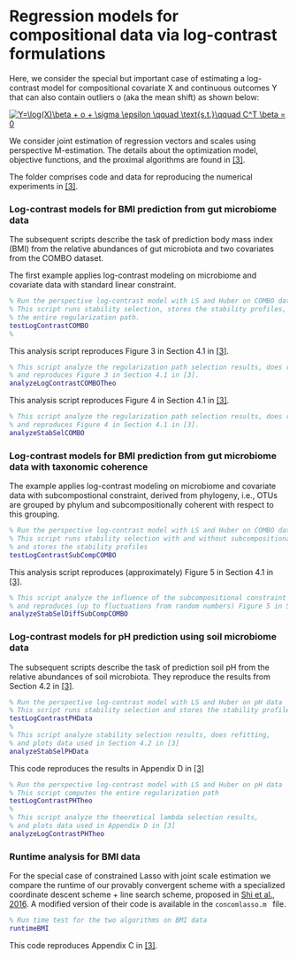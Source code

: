Regression models for compositional data via log-contrast formulations
=========

Here, we consider the special but important case of estimating a log-contrast model for compositional covariate X
and continuous outcomes Y that can also contain outliers o (aka the mean shift) as shown below: 

<a href="https://www.codecogs.com/eqnedit.php?latex=Y=\log(X)\beta&space;&plus;&space;o&space;&plus;&space;\sigma&space;\epsilon&space;\qquad&space;\text{s.t.}\qquad&space;C^T&space;\beta&space;=&space;0" target="_blank"><img src="https://latex.codecogs.com/gif.latex?Y=\log(X)\beta&space;&plus;&space;o&space;&plus;&space;\sigma&space;\epsilon&space;\qquad&space;\text{s.t.}\qquad&space;C^T&space;\beta&space;=&space;0" title="Y=\log(X)\beta + o + \sigma \epsilon \qquad \text{s.t.}\qquad C^T \beta = 0" /></a>

We consider joint estimation of regression vectors and scales using perspective M-estimation. The details about the optimization model, objective functions, and the proximal algorithms are found in [[3]](https://arxiv.org/abs/1903.01050). 

The folder comprises code and data for reproducing the numerical experiments in [[3]](https://arxiv.org/abs/1903.01050). 

### Log-contrast models for BMI prediction from gut microbiome data ###

The subsequent scripts describe the task of prediction body mass index (BMI) from the relative abundances of gut 
microbiota and two covariates from the COMBO dataset.

The first example applies log-contrast modeling on microbiome and covariate data with standard linear constraint.
```Matlab
% Run the perspective log-contrast model with LS and Huber on COMBO data
% This script runs stability selection, stores the stability profiles, and compute 
% the entire regularization path.
testLogContrastCOMBO
%
```
This analysis script reproduces Figure 3 in Section 4.1 in [[3]](https://arxiv.org/abs/1903.01050). 
```MATLAB
% This script analyze the regularization path selection results, does refitting, 
% and reproduces Figure 3 in Section 4.1 in [3].
analyzeLogContrastCOMBOTheo
```
This analysis script reproduces Figure 4 in Section 4.1 in [[3]](https://arxiv.org/abs/1903.01050). 
```MATLAB
% This script analyze the regularization path selection results, does refitting, 
% and reproduces Figure 4 in Section 4.1 in [3].
analyzeStabSelCOMBO
```
### Log-contrast models for BMI prediction from gut microbiome data with taxonomic coherence ###

The example applies log-contrast modeling on microbiome and covariate data with subcompostional constraint,
derived from phylogeny, i.e., OTUs are grouped by phylum and subcompositionally coherent with respect to this
grouping.

```MATLAB
% Run the perspective log-contrast model with LS and Huber on COMBO data.
% This script runs stability selection with and without subcompositional constraints 
% and stores the stability profiles
testLogContrastSubCompCOMBO
```
This analysis script reproduces (approximately) Figure 5 in Section 4.1 in [[3]](https://arxiv.org/abs/1903.01050). 

```MATLAB
% This script analyze the influence of the subcompositional constraint on stability selection
% and reproduces (up to fluctuations from random numbers) Figure 5 in Section 4.1 in [3].
analyzeStabSelDiffSubCompCOMBO

```

### Log-contrast models for pH prediction using soil microbiome data ###

The subsequent scripts describe the task of prediction soil pH from the relative abundances of 
soil microbiota. They reproduce the results from Section 4.2 in [[3]](https://arxiv.org/abs/1903.01050).

```Matlab
% Run the perspective log-contrast model with LS and Huber on pH data
% This script runs stability selection and stores the stability profiles
testLogContrastPHData
% 
% This script analyze stability selection results, does refitting, 
% and plots data used in Section 4.2 in [3]
analyzeStabSelPHData
```
This code reproduces the results in Appendix D in [[3]](https://arxiv.org/abs/1903.01050)
```Matlab
% Run the perspective log-contrast model with LS and Huber on pH data
% This script computes the entire regularization path 
testLogContrastPHTheo
% 
% This script analyze the theoretical lambda selection results,  
% and plots data used in Appendix D in [3]
analyzeLogContrastPHTheo
```

### Runtime analysis for BMI data ###

For the special case of constrained Lasso with joint scale estimation we compare the runtime of our
provably convergent scheme with a specialized coordinate descent scheme + line search scheme, 
proposed in [Shi et al., 2016](https://arxiv.org/abs/1603.00974). A modified version
of their code is available in the ```concomlasso.m ``` file.

```Matlab
% Run time test for the two algorithms on BMI data
runtimeBMI
```
This code reproduces Appendix C in [[3]](https://arxiv.org/abs/1903.01050).



